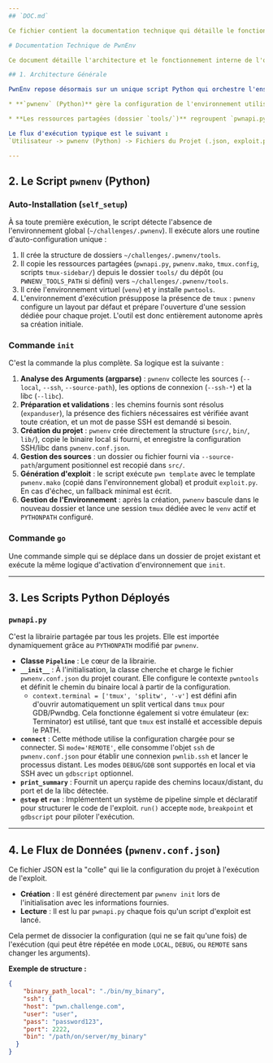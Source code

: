 ```yaml
---
## `DOC.md`

Ce fichier contient la documentation technique qui détaille le fonctionnement interne de l'outil.

# Documentation Technique de PwnEnv

Ce document détaille l'architecture et le fonctionnement interne de l'outil `pwnenv`.

## 1. Architecture Générale

PwnEnv repose désormais sur un unique script Python qui orchestre l'ensemble de la chaîne :

* **`pwnenv` (Python)** gère la configuration de l'environnement utilisateur (création/activation du `venv`, changement de répertoire), l'analyse des arguments en ligne de commande et la génération des projets. C'est le point d'entrée unique et la face visible de l'outil.

* **Les ressources partagées (dossier `tools/`)** regroupent `pwnapi.py`, le template `pwnenv.mako`, la configuration tmux et les scripts auxiliaires. Elles sont copiées par `pwnenv` dans `~/challenges/.pwnenv/tools` lors de la première exécution afin d'être accessibles aux exploits.

Le flux d'exécution typique est le suivant :
`Utilisateur -> pwnenv (Python) -> Fichiers du Projet (.json, exploit.py)`

---
```

## 2. Le Script `pwnenv` (Python)

### Auto-Installation (`self_setup`)
À sa toute première exécution, le script détecte l'absence de l'environnement global (`~/challenges/.pwnenv`). Il exécute alors une routine d'auto-configuration unique :
1.  Il crée la structure de dossiers `~/challenges/.pwnenv/tools`.
2.  Il copie les ressources partagées (`pwnapi.py`, `pwnenv.mako`, `tmux.config`, scripts `tmux-sidebar/`) depuis le dossier `tools/` du dépôt (ou `PWNENV_TOOLS_PATH` si défini) vers `~/challenges/.pwnenv/tools`.
3.  Il crée l'environnement virtuel (`venv`) et y installe `pwntools`.
4.  L'environnement d'exécution présuppose la présence de `tmux` : `pwnenv` configure un layout par défaut et prépare l'ouverture d'une session dédiée pour chaque projet.
L'outil est donc entièrement autonome après sa création initiale.

### Commande `init`
C'est la commande la plus complète. Sa logique est la suivante :
1.  **Analyse des Arguments (argparse)** : `pwnenv` collecte les sources (`--local`, `--ssh`, `--source-path`), les options de connexion (`--ssh-*`) et la libc (`--libc`).
2.  **Préparation et validations** : les chemins fournis sont résolus (`expanduser`), la présence des fichiers nécessaires est vérifiée avant toute création, et un mot de passe SSH est demandé si besoin.
3.  **Création du projet** : `pwnenv` crée directement la structure (`src/`, `bin/`, `lib/`), copie le binaire local si fourni, et enregistre la configuration SSH/libc dans `pwnenv.conf.json`.
4.  **Gestion des sources** : un dossier ou fichier fourni via `--source-path`/argument positionnel est recopié dans `src/`.
5.  **Génération d'exploit** : le script exécute `pwn template` avec le template `pwnenv.mako` (copié dans l'environnement global) et produit `exploit.py`. En cas d'échec, un fallback minimal est écrit.
6.  **Gestion de l'Environnement** : après la création, `pwnenv` bascule dans le nouveau dossier et lance une session `tmux` dédiée avec le `venv` actif et `PYTHONPATH` configuré.

### Commande `go`
Une commande simple qui se déplace dans un dossier de projet existant et exécute la même logique d'activation d'environnement que `init`.

---
## 3. Les Scripts Python Déployés

### `pwnapi.py`
C'est la librairie partagée par tous les projets. Elle est importée dynamiquement grâce au `PYTHONPATH` modifié par `pwnenv`.
* **Classe `Pipeline`** : Le cœur de la librairie.
* **`__init__`** : À l'initialisation, la classe cherche et charge le fichier `pwnenv.conf.json` du projet courant. Elle configure le contexte `pwntools` et définit le chemin du binaire local à partir de la configuration.
  * `context.terminal = ['tmux', 'splitw', '-v']` est défini afin d'ouvrir automatiquement un split vertical dans `tmux` pour GDB/Pwndbg. Cela fonctionne également si votre émulateur (ex: Terminator) est utilisé, tant que `tmux` est installé et accessible depuis le PATH.
* **`connect`** : Cette méthode utilise la configuration chargée pour se connecter. Si `mode='REMOTE'`, elle consomme l'objet `ssh` de `pwnenv.conf.json` pour établir une connexion `pwnlib.ssh` et lancer le processus distant. Les modes `DEBUG`/`GDB` sont supportés en local et via SSH avec un `gdbscript` optionnel.
* **`print_summary`** : Fournit un aperçu rapide des chemins locaux/distant, du port et de la libc détectée.
* **`@step` et `run`** : Implémentent un système de pipeline simple et déclaratif pour structurer le code de l'exploit. `run()` accepte `mode`, `breakpoint` et `gdbscript` pour piloter l'exécution.

---
## 4. Le Flux de Données (`pwnenv.conf.json`)

Ce fichier JSON est la "colle" qui lie la configuration du projet à l'exécution de l'exploit.

* **Création** : Il est généré directement par `pwnenv init` lors de l'initialisation avec les informations fournies.
* **Lecture** : Il est lu par `pwnapi.py` chaque fois qu'un script d'exploit est lancé.

Cela permet de dissocier la configuration (qui ne se fait qu'une fois) de l'exécution (qui peut être répétée en mode `LOCAL`, `DEBUG`, ou `REMOTE` sans changer les arguments).

**Exemple de structure :**
```json
{
    "binary_path_local": "./bin/my_binary",
    "ssh": {
    "host": "pwn.challenge.com",
    "user": "user",
    "pass": "password123",
    "port": 2222,
    "bin": "/path/on/server/my_binary"
  }
}